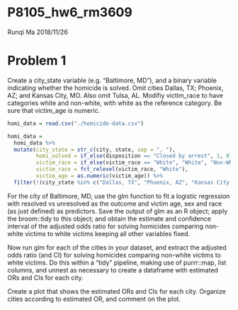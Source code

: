 P8105\_hw6\_rm3609
================
Runqi Ma
2018/11/26

Problem 1
=========

Create a city\_state variable (e.g. “Baltimore, MD”), and a binary variable indicating whether the homicide is solved. Omit cities Dallas, TX; Phoenix, AZ; and Kansas City, MO. Also omit Tulsa, AL. Modifiy victim\_race to have categories white and non-white, with white as the reference category. Be sure that victim\_age is numeric.

``` r
homi_data = read.csv("./homicide-data.csv")

homi_data =
  homi_data %>% 
  mutate(city_state = str_c(city, state, sep = ", "),
         homi_solved = if_else(disposition == "Closed by arrest", 1, 0),
         victim_race = if_else(victim_race == "White", "White", "Non-White"),
         victim_race = fct_relevel(victim_race, "White"),
         victim_age = as.numeric(victim_age)) %>% 
  filter(!(city_state %in% c("Dallas, TX", "Phoenix, AZ", "Kansas City, MO", "Tulsa, AL")))
```

For the city of Baltimore, MD, use the glm function to fit a logistic regression with resolved vs unresolved as the outcome and victim age, sex and race (as just defined) as predictors. Save the output of glm as an R object; apply the broom::tidy to this object; and obtain the estimate and confidence interval of the adjusted odds ratio for solving homicides comparing non-white victims to white victims keeping all other variables fixed.

Now run glm for each of the cities in your dataset, and extract the adjusted odds ratio (and CI) for solving homicides comparing non-white victims to white victims. Do this within a “tidy” pipeline, making use of purrr::map, list columns, and unnest as necessary to create a dataframe with estimated ORs and CIs for each city.

Create a plot that shows the estimated ORs and CIs for each city. Organize cities according to estimated OR, and comment on the plot.
